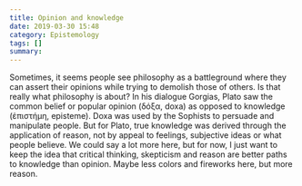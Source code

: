 ```yaml
---
title: Opinion and knowledge
date: 2019-03-30 15:48
category: Epistemology
tags: []
summary: 
---
```

Sometimes, it seems people see philosophy as a battleground where they can assert their opinions while trying to demolish those of others. Is that really what philosophy is about? In his dialogue Gorgias, Plato saw the common belief or popular opinion (δόξα, doxa) as opposed to knowledge (ἐπιστήμη, episteme). Doxa was used by the Sophists to persuade and manipulate people. But for Plato, true knowledge was derived through the application of reason, not by appeal to feelings, subjective ideas or what people believe. We could say a lot more here, but for now, I just want to keep the idea that critical thinking, skepticism and reason are better paths to knowledge than opinion. Maybe less colors and fireworks here, but more reason.
